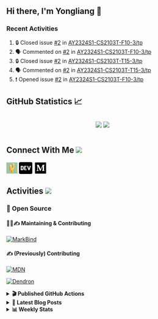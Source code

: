 ## Hi there, I'm Yongliang 👋

### Recent Activities

<!--START_SECTION:activity-->
1. 🔒 Closed issue [#2](https://github.com/AY2324S1-CS2103T-F10-3/tp/issues/2) in [AY2324S1-CS2103T-F10-3/tp](https://github.com/AY2324S1-CS2103T-F10-3/tp)
2. 🗣 Commented on [#2](https://github.com/AY2324S1-CS2103T-F10-3/tp/issues/2#issuecomment-1722381635) in [AY2324S1-CS2103T-F10-3/tp](https://github.com/AY2324S1-CS2103T-F10-3/tp)
3. 🔒 Closed issue [#2](https://github.com/AY2324S1-CS2103T-T15-3/tp/issues/2) in [AY2324S1-CS2103T-T15-3/tp](https://github.com/AY2324S1-CS2103T-T15-3/tp)
4. 🗣 Commented on [#2](https://github.com/AY2324S1-CS2103T-T15-3/tp/issues/2#issuecomment-1722378035) in [AY2324S1-CS2103T-T15-3/tp](https://github.com/AY2324S1-CS2103T-T15-3/tp)
5. ❗ Opened issue [#2](https://github.com/AY2324S1-CS2103T-F10-3/tp/issues/2) in [AY2324S1-CS2103T-F10-3/tp](https://github.com/AY2324S1-CS2103T-F10-3/tp)
<!--END_SECTION:activity-->

## GitHub Statistics :chart_with_upwards_trend:
<div align="center">
<div style="display: flex; align-items: center; justify-content: center;">

[![](https://github-readme-stats-tlylt.vercel.app/api?username=tlylt&show_icons=true&theme=tokyonight&hide_border=true&locale=en)](https://github.com/tlylt)
[![](https://github-readme-streak-stats.herokuapp.com/?user=tlylt&theme=tokyonight&hide_border=true)](https://github.com/tlylt)
</div>
</div>

## Connect With Me <img src="https://media.giphy.com/media/2wh5K5yE3ulp3xgYcG/giphy-downsized.gif" width="30">

<a href="https://www.yongliangliu.com/" target="_blank"><img align="center" src="static/site-icon.png" alt="yongliangliu.com" height="29" width="29" /></a>
<a href="https://dev.to/tlylt" target="_blank"><img align="center" src="static/dev-badge.svg" alt="dev.to/tlylt" height="35" width="35" /></a>
<a href="https://tlylt.medium.com" target="_blank"><img align="center" src="static/medium.png" alt="tlylt.medium.com" height="35" width="35" /></a>

## Activities <img src="https://media.giphy.com/media/WUlplcMpOCEmTGBtBW/giphy.gif" width="30">

### 🔭 Open Source

#### 👷‍♂️✍️ Maintaining & Contributing
[![MarkBind](https://github-readme-stats-tlylt.vercel.app/api/pin/?username=markbind&repo=markbind)](https://github.com/MarkBind/markbind)

#### ✍️ (Previously) Contributing
[![MDN](https://github-readme-stats-tlylt.vercel.app/api/pin/?username=mdn&repo=content)](https://github.com/mdn/content/issues?q=is%3Aopen+involves%3A%40me+sort%3Aupdated-desc)

[![Dendron](https://github-readme-stats-tlylt.vercel.app/api/pin/?username=dendronhq&repo=dendron)](https://github.com/dendronhq/dendron/issues?q=is%3Aopen+involves%3A%40me+sort%3Aupdated-desc)

<details>
<summary> <b>🎬 Published GitHub Actions </b> </summary>

[![install-graphviz](https://github-readme-stats-tlylt.vercel.app/api/pin/?username=tlylt&repo=install-graphviz)](https://github.com/tlylt/install-graphviz)

[![reposense-action](https://github-readme-stats-tlylt.vercel.app/api/pin/?username=tlylt&repo=reposense-action)](https://github.com/tlylt/reposense-action)

[![markbin-action](https://github-readme-stats-tlylt.vercel.app/api/pin/?username=markbind&repo=markbind-action)](https://github.com/MarkBind/markbind-action)

</details>

<details>
<summary> <b>📕 Latest Blog Posts</b> </summary>

<!-- BLOG-POST-LIST:START -->
- [End of Year 3 Sem 2](https://yongliangliu.com/blog/end-of-year-3-sem-2)
- [Deploy a ChatGPT API Server in no time](https://yongliangliu.com/blog/chatgpt-nextjs-server)
- [Creating a regex-based Markdown parser in TypeScript](https://yongliangliu.com/blog/rmark)
- [Create VSCode Snippets for Markdown Blog Workflows](https://yongliangliu.com/blog/vscode-snippets)
- [Brag Doc 2023](https://yongliangliu.com/blog/brag-doc-2023)
<!-- BLOG-POST-LIST:END -->

</details>

<details>
<summary> <b>📊 Weekly Stats</b> </summary>

<!--START_SECTION:waka-->
![Code Time](http://img.shields.io/badge/Code%20Time-1%2C129%20hrs%2022%20mins-blue)

**🐱 My GitHub Data** 

> 📦 654.7 kB Used in GitHub's Storage 
 > 
> 🏆 1,521 Contributions in the Year 2023
 > 
> 🚫 Not Opted to Hire
 > 
> 📜 174 Public Repositories 
 > 
> 🔑 40 Private Repositories 
 > 
**I'm an Early 🐤** 

```text
🌞 Morning                3935 commits        ███████░░░░░░░░░░░░░░░░░░   29.32 % 
🌆 Daytime                3604 commits        ███████░░░░░░░░░░░░░░░░░░   26.86 % 
🌃 Evening                4975 commits        █████████░░░░░░░░░░░░░░░░   37.07 % 
🌙 Night                  905 commits         ██░░░░░░░░░░░░░░░░░░░░░░░   06.74 % 
```
📅 **I'm Most Productive on Wednesday** 

```text
Monday                   1752 commits        ███░░░░░░░░░░░░░░░░░░░░░░   13.06 % 
Tuesday                  1961 commits        ████░░░░░░░░░░░░░░░░░░░░░   14.61 % 
Wednesday                2164 commits        ████░░░░░░░░░░░░░░░░░░░░░   16.13 % 
Thursday                 1680 commits        ███░░░░░░░░░░░░░░░░░░░░░░   12.52 % 
Friday                   1724 commits        ███░░░░░░░░░░░░░░░░░░░░░░   12.85 % 
Saturday                 2054 commits        ████░░░░░░░░░░░░░░░░░░░░░   15.31 % 
Sunday                   2084 commits        ████░░░░░░░░░░░░░░░░░░░░░   15.53 % 
```


📊 **This Week I Spent My Time On** 

```text
🕑︎ Time Zone: Asia/Singapore

💬 Programming Languages: 
Markdown                 47 mins             ██████████████████░░░░░░░   73.23 % 
TypeScript               7 mins              ███░░░░░░░░░░░░░░░░░░░░░░   12.11 % 
JSON                     4 mins              ██░░░░░░░░░░░░░░░░░░░░░░░   07.28 % 
YAML                     4 mins              ██░░░░░░░░░░░░░░░░░░░░░░░   06.58 % 
Objective-C              0 secs              ░░░░░░░░░░░░░░░░░░░░░░░░░   00.80 % 
```


 Last Updated on 18/09/2023 00:44:54 UTC
<!--END_SECTION:waka-->

</details>
